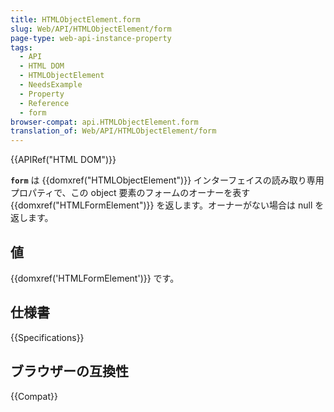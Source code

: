```yaml
---
title: HTMLObjectElement.form
slug: Web/API/HTMLObjectElement/form
page-type: web-api-instance-property
tags:
  - API
  - HTML DOM
  - HTMLObjectElement
  - NeedsExample
  - Property
  - Reference
  - form
browser-compat: api.HTMLObjectElement.form
translation_of: Web/API/HTMLObjectElement/form
---
```

{{APIRef("HTML DOM")}}

**`form`** は {{domxref("HTMLObjectElement")}} インターフェイスの読み取り専用プロパティで、この object 要素のフォームのオーナーを表す {{domxref("HTMLFormElement")}} を返します。オーナーがない場合は null を返します。

## 値

{{domxref('HTMLFormElement')}} です。

## 仕様書

{{Specifications}}

## ブラウザーの互換性

{{Compat}}
